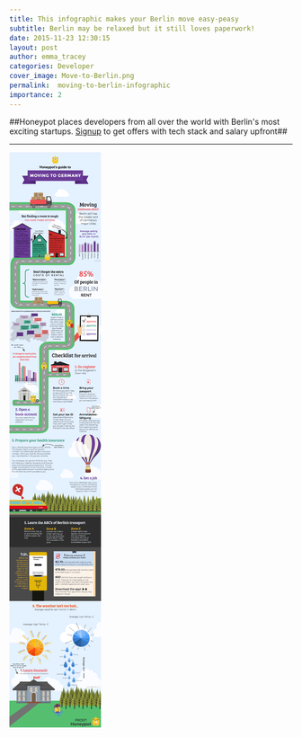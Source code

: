 ```yaml
---
title: This infographic makes your Berlin move easy-peasy 
subtitle: Berlin may be relaxed but it still loves paperwork!    
date: 2015-11-23 12:30:15
layout: post
author: emma_tracey
categories: Developer
cover_image: Move-to-Berlin.png
permalink:  moving-to-berlin-infographic
importance: 2
---
```


##Honeypot places developers from all over the world with Berlin's most exciting startups. [Signup][1] to get offers with tech stack and salary upfront##

* * *

![moving to Berlin infographic](/assets/images/move-to-berlin-infographic.png)

[1]: https://www.honeypot.io/invite_requests/new?source=blog "Sign-up"